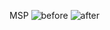 MSP
![before](https://github.com/IJCAI-MSP/MSP/tree/master/images/before.jpg)
![after](http://github.com/IJCAI-MSP/MSP/tree/master/images/after.jpg)
